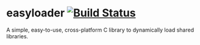 # easyloader  [![Build Status][c_cpp_status]][c_cpp_linux_link]
[c_cpp_status]: https://github.com/mohammadul/easyloader/actions/workflows/c-cpp.yml/badge.svg
[c_cpp_linux_link]: https://github.com/mohammadul/easyloader/actions/workflows/c-cpp.yml
A simple, easy-to-use, cross-platform C library to dynamically load shared libraries.

